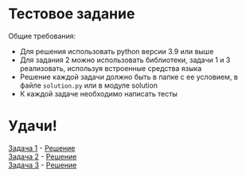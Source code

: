 # Тестовое задание  
Общие требования:
- Для решения использовать python версии 3.9 или выше
- Для задания 2 можно использовать библиотеки, задачи 1 и 3 реализовать, используя встроенные средства языка
- Решение каждой задачи должно быть в папке с ее условием, в файле `solution.py` или в модуле solution 
- К каждой задаче необходимо написать тесты  
# Удачи!

[Задача 1](task1/task1.md) - [Решение](task1/solution.py)  
[Задача 2](task2/task2.md) - [Решение](task2/solution.py)    
[Задача 3](task3/task3.md) - [Решение](task2/solution.py)  
